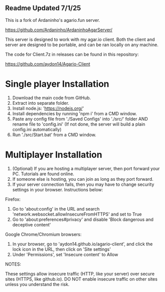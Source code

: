 ## Readme Updated 7/1/25

This is a fork of Ardaninho's agario.fun server.

https://github.com/Ardaninho/ArdaninhoAgarServer/

This server is designed to work with my agar.io client. Both the client and server are designed to be portable, and can be ran locally on any machine.

The code for Client.7z in releases can be found in this repository:

https://github.com/aydon14/Agario-Client

# Single player Installation

1. Download the main code from GitHub.
2. Extract into separate folder.
3. Install node.js: 'https://nodejs.org/'
4. Install dependencies by running 'npm i' from a CMD window.
5. Paste any config file from './Saved Configs' into './src/' folder AND rename file to 'config.ini' (If not done, the server will build a plain config.ini automatically)
6. Run './src/Start.bat' from a CMD window.

# Multiplayer Installation

1. (Optional) If you are hosting a multiplayer server, then port forward your PC. Tutorials are found online.
2. If someone else is hosting, you can join as long as they port forward.
3. If your server connection fails, then you may have to change security settings in your browser. Instructions below:

Firefox:
1. Go to 'about:config' in the URL and search 'network.websocket.allowInsecureFromHTTPS' and set to True
2. Go to 'about:preferences#privacy' and disable 'Block dangerous and deceptive content'

Google Chrome/Chromium browsers:
1. In your browser, go to 'aydon14.github.io/agario-client', and click the lock icon in the URL, then click on 'Site settings'
2. Under 'Permissions', set 'Insecure content' to Allow

NOTES:

These settings allow insecure traffic (HTTP, like your server) over secure sites (HTTPS, like github.io).
DO NOT enable insecure traffic on other sites unless you understand the risk.